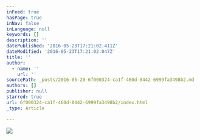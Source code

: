 ```yaml
---
inFeed: true
hasPage: true
inNav: false
inLanguage: null
keywords: []
description: ''
datePublished: '2016-05-23T17:21:02.411Z'
dateModified: '2016-05-23T17:21:02.047Z'
title: ''
author:
  - name: ''
    url: ''
sourcePath: _posts/2016-05-20-6f000324-ca1f-460d-8442-6999fa3498b2.md
authors: []
publisher: null
starred: true
url: 6f000324-ca1f-460d-8442-6999fa3498b2/index.html
_type: Article

---
```

![](https://the-grid-user-content.s3-us-west-2.amazonaws.com/7f9e19fd-8bd4-40f2-b8cb-3155170c332c.jpg)